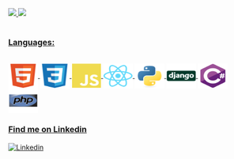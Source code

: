  <div>
  <a href="https://github.com/andeen171">
  <img height="180em" src="https://github-readme-stats.vercel.app/api?username=andeen171&show_icons=true&theme=dark&include_all_commits=true&count_private=true"/>
  <img height="180em" src="https://github-readme-stats.vercel.app/api/top-langs/?username=andeen171&theme=dark&layout=compact"/>
</div>
  <br>

### Languages:

<div style="display: inline_block"><br>
  <img align="center" alt="HTML" height="50" width="60" src="https://raw.githubusercontent.com/devicons/devicon/master/icons/html5/html5-original.svg">
  <img align="center" alt="CSS" height="50" width="60" src="https://raw.githubusercontent.com/devicons/devicon/master/icons/css3/css3-original.svg">
  <img align="center" alt="Js" height="50" width="60" src="https://raw.githubusercontent.com/devicons/devicon/master/icons/javascript/javascript-plain.svg">
  <img align="center" alt="React" height="50" width="60" src="https://raw.githubusercontent.com/devicons/devicon/master/icons/react/react-original.svg">
  <img align="center" alt="Python" height="50" width="60" src="https://raw.githubusercontent.com/devicons/devicon/master/icons/python/python-original.svg">
  <img align="center" alt="django" height="50" width="60" src="https://raw.githubusercontent.com/devicons/devicon/master/icons/django/django-original.svg">
  <img align="center" alt="C#" height="50" width="60" src="https://raw.githubusercontent.com/devicons/devicon/master/icons/csharp/csharp-original.svg">
  <img align="center" alt="php" height="50" width="60" src="https://raw.githubusercontent.com/devicons/devicon/master/icons/php/php-original.svg">
</div>
 
 ### Find me on Linkedin
  
<div>
  <a target=_blank href="https://www.linkedin.com/in/anderson-lopes-9044331a1/">
   <img align="center" alt="Linkedin" height="50" width="60" src="https://cdn.jsdelivr.net/gh/devicons/devicon/icons/linkedin/linkedin-original.svg">
  </a>
</div>
